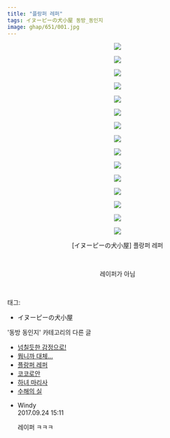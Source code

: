 ```yaml
---
title: "플랑퍼 레퍼"
tags: イヌーピーの犬小屋 동방_동인지
image: ghap/651/001.jpg
---
```

<div class="article">
<p style="text-align: center; clear: none; float: none;"><img src="{{ site.nasurl }}/ghap/651/001.jpg"/></p>
<p style="text-align: center; clear: none; float: none;"><img src="{{ site.nasurl }}/ghap/651/002.jpg"/></p>
<p style="text-align: center; clear: none; float: none;"><img src="{{ site.nasurl }}/ghap/651/003.jpg"/></p>
<p style="text-align: center; clear: none; float: none;"><img src="{{ site.nasurl }}/ghap/651/004.jpg"/></p>
<p style="text-align: center; clear: none; float: none;"><img src="{{ site.nasurl }}/ghap/651/005.jpg"/></p>
<p style="text-align: center; clear: none; float: none;"><img src="{{ site.nasurl }}/ghap/651/006.jpg"/></p>
<p style="text-align: center; clear: none; float: none;"><img src="{{ site.nasurl }}/ghap/651/007.jpg"/></p>
<p style="text-align: center; clear: none; float: none;"><img src="{{ site.nasurl }}/ghap/651/008.jpg"/></p>
<p style="text-align: center; clear: none; float: none;"><img src="{{ site.nasurl }}/ghap/651/009.jpg"/></p>
<p style="text-align: center; clear: none; float: none;"><img src="{{ site.nasurl }}/ghap/651/010.jpg"/></p>
<p style="text-align: center; clear: none; float: none;"><img src="{{ site.nasurl }}/ghap/651/011.jpg"/></p>
<p style="text-align: center; clear: none; float: none;"><img src="{{ site.nasurl }}/ghap/651/012.jpg"/></p>
<p style="text-align: center; clear: none; float: none;"><img src="{{ site.nasurl }}/ghap/651/013.jpg"/></p>
<p style="text-align: center; clear: none; float: none;"><img src="{{ site.nasurl }}/ghap/651/014.jpg"/></p>
<p style="text-align: center; clear: none; float: none;"><img src="{{ site.nasurl }}/ghap/651/015.jpg"/></p>
<p style="text-align: center; clear: none; float: none;">[イヌーピーの犬小屋] 플랑퍼 레퍼</p>
<p style="text-align: center; clear: none; float: none;"><br/></p>
<p style="text-align: center; clear: none; float: none;">레이퍼가 아님</p>
<p><br/></p>
</div><div class="tagTrail">
<p>태그: </p>
<ul>
<li>イヌーピーの犬小屋</li>
</ul>
</div><div class="another">
<p>'동방 동인지' 카테고리의 다른 글</p>
<ul>
<li><a href="/2016-07-03-ghap_653">넘칠듯한 감정으로!</a></li>
<li><a href="/2016-07-03-ghap_652">뭡니까 대체...</a></li>
<li><a href="/2016-07-03-ghap_651">플랑퍼 레퍼</a></li>
<li><a href="/2016-07-03-ghap_649">코코로안</a></li>
<li><a href="/2016-07-03-ghap_648">하녀 마리사</a></li>
<li><a href="/2016-07-03-ghap_647">수해의 실</a></li>
</ul>
</div><div class="cb_module cb_fluid">
<div class="cb_wrt cb_profile">
<div class="comment">
<ul>
<li class="cb_thumb_off" id="comment15089553">
<div class="cb_comment_area">
<div class="cb_info_area">
<div class="cb_section">
<span class="cb_nick_name">Windy</span>
</div>
<div class="cb_section">
<span class="cb_date">2017.09.24 15:11 </span>
</div>
</div>
<div class="cb_dsc_comment">
<p class="cb_dsc">
											레이퍼 ㅋㅋㅋ
										</p>
</div>
</div></li>
</ul>
</div>
</div><!-- commentList close -->
</div>